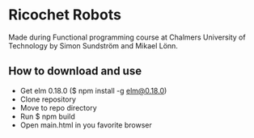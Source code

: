 # Ricochet Robots
Made during Functional programming course at Chalmers University of Technology
by Simon Sundström and Mikael Lönn.

## How to download and use

* Get elm 0.18.0 ($ npm install -g elm@0.18.0)
* Clone repository
* Move to repo directory
* Run $ npm build
* Open main.html in you favorite browser
